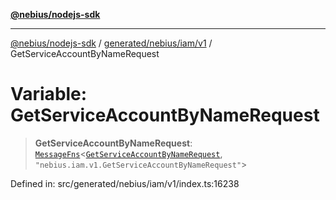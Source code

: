 [**@nebius/nodejs-sdk**](../../../../../README.md)

---

[@nebius/nodejs-sdk](../../../../../README.md) / [generated/nebius/iam/v1](../README.md) / GetServiceAccountByNameRequest

# Variable: GetServiceAccountByNameRequest

> **GetServiceAccountByNameRequest**: [`MessageFns`](../../../../../runtime/protos/core/interfaces/MessageFns.md)\<[`GetServiceAccountByNameRequest`](../interfaces/GetServiceAccountByNameRequest.md), `"nebius.iam.v1.GetServiceAccountByNameRequest"`\>

Defined in: src/generated/nebius/iam/v1/index.ts:16238
